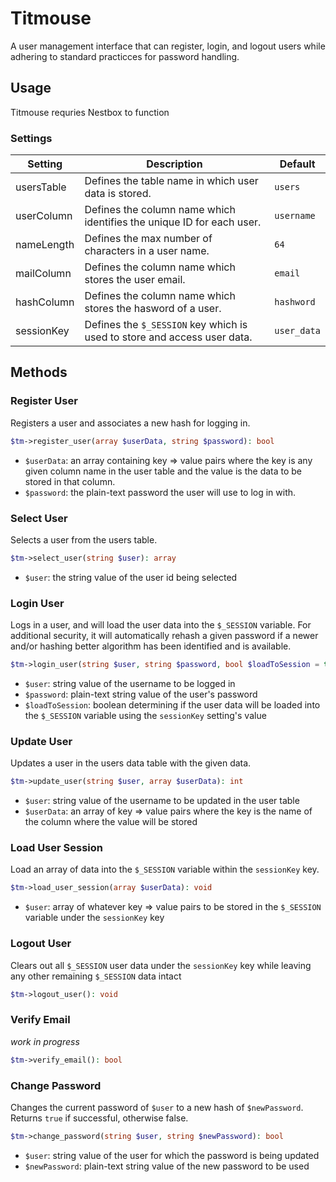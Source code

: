 # Titmouse

A user management interface that can register, login, and logout users while adhering to standard practicces for
password handling.

## Usage

Titmouse requries Nestbox to function

### Settings

| Setting    | Description                                                              | Default     |
|------------|--------------------------------------------------------------------------|-------------|
| usersTable | Defines the table name in which user data is stored.                     | `users`     |
| userColumn | Defines the column name which identifies the unique ID for each user.    | `username`  |
| nameLength | Defines the max number of characters in a user name.                     | `64`        |
| mailColumn | Defines the column name which stores the user email.                     | `email`     |
| hashColumn | Defines the column name which stores the hasword of a user.              | `hashword`  |
| sessionKey | Defines the `$_SESSION` key which is used to store and access user data. | `user_data` |

## Methods

### Register User

Registers a user and associates a new hash for logging in.

```php
$tm->register_user(array $userData, string $password): bool
```

- `$userData`: an array containing key => value pairs where the key is any given column name in the user table and the
  value is the data to be stored in that column.
- `$password`: the plain-text password the user will use to log in with.

### Select User

Selects a user from the users table.

```php
$tm->select_user(string $user): array
```

- `$user`: the string value of the user id being selected

### Login User

Logs in a user, and will load the user data into the `$_SESSION` variable. For additional security, it will
automatically rehash a given password if a newer and/or hashing better algorithm has been identified and is available.

```php
$tm->login_user(string $user, string $password, bool $loadToSession = true): array
```

- `$user`: string value of the username to be logged in
- `$password`: plain-text string value of the user's password
- `$loadToSession`: boolean determining if the user data will be loaded into the `$_SESSION` variable using
  the `sessionKey` setting's value

### Update User

Updates a user in the users data table with the given data.

```php
$tm->update_user(string $user, array $userData): int
```

- `$user`: string value of the username to be updated in the user table
- `$userData`: an array of key => value pairs where the key is the name of the column where the value will be stored

### Load User Session

Load an array of data into the `$_SESSION` variable within the `sessionKey` key.

```php
$tm->load_user_session(array $userData): void
```

- `$user`: array of whatever key => value pairs to be stored in the `$_SESSION` variable under the `sessionKey` key

### Logout User

Clears out all `$_SESSION` user data under the `sessionKey` key while leaving any other remaining `$_SESSION` data
intact

```php
$tm->logout_user(): void
```

### Verify Email

*work in progress*

```php
$tm->verify_email(): bool
```

### Change Password

Changes the current password of `$user` to a new hash of `$newPassword`. Returns `true` if successful, otherwise false.

```php
$tm->change_password(string $user, string $newPassword): bool
```

- `$user`: string value of the user for which the password is being updated
- `$newPassword`: plain-text string value of the new password to be used